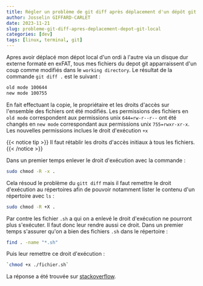 ```yaml
---
title: Régler un problème de git diff après déplacement d'un dépôt git local
author: Josselin GIFFARD-CARLET
date: 2023-11-21
slug: probleme-git-diff-apres-deplacement-depot-git-local
categories: [dev]
tags: [linux, terminal, git]
---
```


Apres avoir déplacé mon dépot local d'un ordi à l'autre via un disque dur externe formaté en exFAT, tous mes fichiers du depot git apparraissent d'un coup comme modifiés dans le `working directory`. Le résultat de la commande `git diff .` est le suivant :

```bash
old mode 100644
new mode 100755
```

En fait effectuant la copie, le propriétaire et les droits d'accès sur l'ensemble des fichiers ont été modifiés. Les permissions des fichiers en `old mode` correspondent aux permissions unix `644=rw-r--r--` ont été changés en `new mode` correspondant aux permissions unix `755=rwxr-xr-x`. Les nouvelles permissions inclues le droit d'exécution `+x`

{{< notice tip >}}
Il faut rétablir les droits d'accès initiaux à tous les fichiers.
{{< /notice >}}

Dans un premier temps enlever le droit d'exécution avec la commande :

```bash
sudo chmod -R -x .
```

Cela résoud le problème du `gitt diff` mais il faut remettre le droit d'exécution au répertoires afin de pouvoir notamment lister le contenu d'un répertoire avec `ls` :

```bash
sudo chmod -R +X .
```

Par contre les fichier `.sh` a qui on a enlevé le droit d'exécution ne pourront plus s'exécuter. Il faut donc leur rendre aussi ce droit. Dans un premier temps s'assurer qu'on a bien des fichiers `.sh` dans le répertoire :

```bash
find . -name "*.sh"
```

Puis leur remettre ce droit d'exécution :

```bash
`chmod +x ./fichier.sh`
```

La réponse a été trouvée sur [stackoverflow](https://stackoverflow.com/questions/1257592/how-do-i-remove-files-saying-old-mode-100755-new-mode-100644-from-unstaged-cha).
